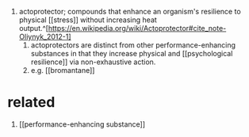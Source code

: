 1. actoprotector; compounds that enhance an organism's resilience to physical [[stress]] without increasing heat output.^[https://en.wikipedia.org/wiki/Actoprotector#cite_note-Oliynyk_2012-1]
	1. actoprotectors are distinct from other performance-enhancing substances in that they increase physical and [[psychological resilience]] via non-exhaustive action.
	2. e.g. [[bromantane]]

# related
1. [[performance-enhancing substance]]